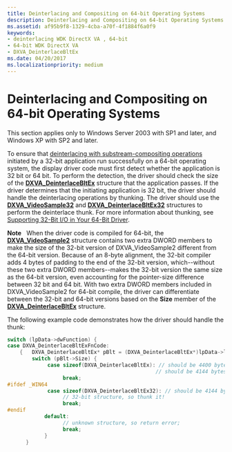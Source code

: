 ```yaml
---
title: Deinterlacing and Compositing on 64-bit Operating Systems
description: Deinterlacing and Compositing on 64-bit Operating Systems
ms.assetid: af95b9f8-1329-4cba-a70f-4f1884f6a0f9
keywords:
- deinterlacing WDK DirectX VA , 64-bit
- 64-bit WDK DirectX VA
- DXVA_DeinterlaceBltEx
ms.date: 04/20/2017
ms.localizationpriority: medium
---
```


# Deinterlacing and Compositing on 64-bit Operating Systems


This section applies only to Windows Server 2003 with SP1 and later, and Windows XP with SP2 and later.

To ensure that [deinterlacing with substream-compositing operations](performing-deinterlacing-with-substream-compositing-operations.md) initiated by a 32-bit application run successfully on a 64-bit operating system, the display driver code must first detect whether the application is 32 bit or 64 bit. To perform the detection, the driver should check the size of the [**DXVA\_DeinterlaceBltEx**](https://docs.microsoft.com/windows-hardware/drivers/ddi/dxva/ns-dxva-_dxva_deinterlacebltex) structure that the application passes. If the driver determines that the initiating application is 32 bit, the driver should handle the deinterlacing operations by thunking. The driver should use the [**DXVA\_VideoSample32**](https://docs.microsoft.com/windows-hardware/drivers/ddi/dxva/ns-dxva-_dxva_videosample32) and [**DXVA\_DeinterlaceBltEx32**](https://docs.microsoft.com/windows-hardware/drivers/ddi/dxva/ns-dxva-_dxva_deinterlacebltex32) structures to perform the deinterlace thunk. For more information about thunking, see [Supporting 32-Bit I/O in Your 64-Bit Driver](https://docs.microsoft.com/windows-hardware/drivers/kernel/supporting-32-bit-i-o-in-your-64-bit-driver).

**Note**   When the driver code is compiled for 64-bit, the [**DXVA\_VideoSample2**](https://docs.microsoft.com/windows-hardware/drivers/ddi/dxva/ns-dxva-_dxva_videosample2) structure contains two extra DWORD members to make the size of the 32-bit version of DXVA\_VideoSample2 different from the 64-bit version. Because of an 8-byte alignment, the 32-bit compiler adds 4 bytes of padding to the end of the 32-bit version, which--without these two extra DWORD members--makes the 32-bit version the same size as the 64-bit version, even accounting for the pointer-size difference between 32 bit and 64 bit.
With two extra DWORD members included in DXVA\_VideoSample2 for 64-bit compile, the driver can differentiate between the 32-bit and 64-bit versions based on the **Size** member of the [**DXVA\_DeinterlaceBltEx**](https://docs.microsoft.com/windows-hardware/drivers/ddi/dxva/ns-dxva-_dxva_deinterlacebltex) structure.

 

The following example code demonstrates how the driver should handle the thunk:

```cpp
switch (lpData->dwFunction) {
case DXVA_DeinterlaceBltExFnCode:
    {   DXVA_DeinterlaceBltEx* pBlt = (DXVA_DeinterlaceBltEx*)lpData->lpInputData; 
        switch (pBlt->Size) {
             case sizeof(DXVA_DeinterlaceBltEx): // should be 4400 bytes on Win64
                                                // should be 4144 bytes on Win32
                  break;
#ifdef _WIN64
             case sizeof(DXVA_DeinterlaceBltEx32): // should be 4144 bytes
                  // 32-bit structure, so thunk it!
                  break;
#endif
            default:
                  // unknown structure, so return error;
                  break;
            }
      }
```

 

 





